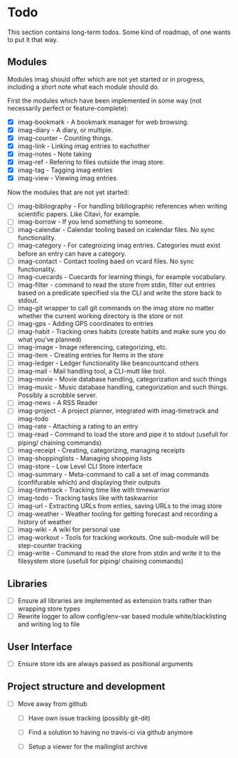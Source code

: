 # Todo

This section contains long-term todos. Some kind of roadmap, of one wants to put it that way.

## Modules

Modules imag should offer which are not yet started or in progress, including a short note what each module should do.

First the modules which have been implemented in some way (not necessarily perfect or feature-complete):

- [x] imag-bookmark - A bookmark manager for web browsing.
- [x] imag-diary - A diary, or multiple.
- [x] imag-counter - Counting things.
- [x] imag-link - Linking imag entries to eachother
- [x] imag-notes - Note taking
- [x] imag-ref - Refering to files outside the imag store.
- [x] imag-tag - Tagging imag entries
- [x] imag-view - Viewing imag entries

Now the modules that are not yet started:

- [ ] imag-bibliography - For handling bibliographic references when writing scientific papers. Like Citavi, for example.
- [ ] imag-borrow - If you lend something to someone.
- [ ] imag-calendar - Calendar tooling based on icalendar files. No sync functionality.
- [ ] imag-category - For categroizing imag entries. Categories must exist before an entry can have a category.
- [ ] imag-contact - Contact tooling baed on vcard files. No sync functionality.
- [ ] imag-cuecards - Cuecards for learning things, for example vocabulary.
- [ ] imag-filter - command to read the store from stdin, filter out entries based on a predicate specified via the CLI and write the store back to stdout.
- [ ] imag-git wrapper to call git commands on the imag store no matter whether the current working directory is the store or not
- [ ] imag-gps - Adding GPS coordinates to entries
- [ ] imag-habit - Tracking ones habits (create habits and make sure you do what you've planned)
- [ ] imag-image - Image referencing, categorizing, etc.
- [ ] imag-item - Creating entries for Items in the store
- [ ] imag-ledger - Ledger functionality like beancountcand others
- [ ] imag-mail - Mail handling tool, a CLI-mutt like tool.
- [ ] imag-movie - Movie database handling, categorization and such things
- [ ] imag-music - Music database handling, categorization and such things. Possibly a scrobble server.
- [ ] imag-news - A RSS Reader
- [ ] imag-project - A project planner, integrated with imag-timetrack and imag-todo
- [ ] imag-rate - Attaching a rating to an entry
- [ ] imag-read - Command to load the store and pipe it to stdout (usefull for piping/ chaining commands)
- [ ] imag-receipt - Creating, categorizing, managing receipts
- [ ] imag-shoppinglists - Managing shopping lists
- [ ] imag-store - Low Level CLI Store interface
- [ ] imag-summary - Meta-command to call a set of imag commands (confifurable which) and displaying their outputs
- [ ] imag-timetrack - Tracking time like with timewarrior
- [ ] imag-todo - Tracking tasks like with taskwarrior
- [ ] imag-url - Extracting URLs from enties, saving URLs to the imag store
- [ ] imag-weather - Weather tooling for getting forecast and recording a history of weather
- [ ] imag-wiki - A wiki for personal use
- [ ] imag-workout - Tools for tracking workouts. One sub-module will be step-counter tracking
- [ ] imag-write - Command to read the store from stdin and write it to the filesystem store (usefull for piping/ chaining commands)

## Libraries

- [ ] Ensure all libraries are implemented as extension traits rather than wrapping store types
- [ ] Rewrite logger to allow config/env-var based module white/blacklisting and writing log to file

## User Interface

- [ ] Ensure store ids are always passed as positional arguments

## Project structure and development

- [ ] Move away from github
  - [ ] Have own issue tracking (possibly git-dit)
  - [ ] Find a solution to having no travis-ci via github anymore

  - [ ] Setup a viewer for the mailinglist archive
